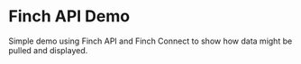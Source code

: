 # Finch API Demo
Simple demo using Finch API and Finch Connect to show how data might be pulled and displayed.
